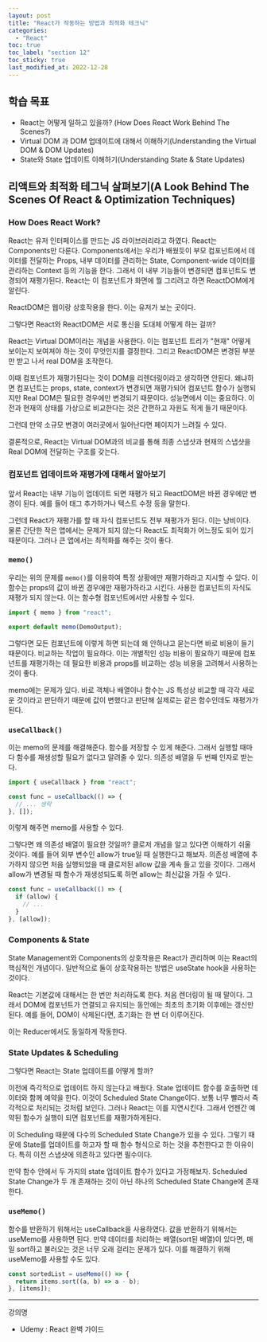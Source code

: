 ```yaml
---
layout: post
title: "React가 작동하는 방법과 최적화 테크닉"
categories:
  - "React"
toc: true
toc_label: "section 12"
toc_sticky: true
last_modified_at: 2022-12-28
---
```


## 학습 목표

- React는 어떻게 일하고 있을까? (How Does React Work Behind The Scenes?)
- Virtual DOM 과 DOM 업데이트에 대해서 이해하기(Understanding the Virtual DOM & DOM Updates)
- State와 State 업데이트 이해하기(Understanding State & State Updates)

## 리액트와 최적화 테그닉 살펴보기(A Look Behind The Scenes Of React & Optimization Techniques)

### How Does React Work?

React는 유저 인터페이스를 만드는 JS 라이브러리라고 하였다. React는 Components만 다룬다. Components에서는 우리가 배웠듯이 부모 컴포넌트에서 데이터를 전달하는 Props, 내부 데이터를 관리하는 State, Component-wide 데이터를 관리하는 Context 등의 기능을 한다. 그래서 이 내부 기능들이 변경되면 컴포넌트도 변경되어 재평가된다. React는 이 컴포넌트가 화면에 뭘 그리려고 하면 ReactDOM에게 알린다.

ReactDOM은 웹이랑 상호작용을 한다. 이는 유저가 보는 곳이다.

그렇다면 React와 ReactDOM은 서로 통신을 도대체 어떻게 하는 걸까?

React는 Virtual DOM이라는 개념을 사용한다. 이는 컴포넌트 트리가 "현재" 어떻게 보이는지 보여져야 하는 것이 무엇인지를 결정한다. 그리고 ReactDOM은 변경된 부분만 받고 나서 real DOM을 조작한다.

이때 컴포넌트가 재평가된다는 것이 DOM을 리렌더링이라고 생각하면 안된다. 왜냐하면 컴포넌트는 props, state, context가 변경되면 재평가되어 컴포넌트 함수가 실행되지만 Real DOM은 필요한 경우에만 변경되기 때문이다. 성능면에서 이는 중요하다. 이전과 현재의 상태를 가상으로 비교한다는 것은 간편하고 자원도 적게 들기 때문이다.

그런데 만약 소규모 변경이 여러곳에서 일어난다면 페이지가 느려질 수 있다.

결론적으로, React는 Virtual DOM과의 비교를 통해 최종 스냅샷과 현재의 스냅샷을 Real DOM에 전달하는 구조를 갖는다.

### 컴포넌트 업데이트와 재평가에 대해서 알아보기

앞서 React는 내부 기능이 업데이트 되면 재평가 되고 ReactDOM은 바뀐 경우에만 변경이 된다. 예를 들어 태그 추가하거나 텍스트 수정 등을 말한다.

그런데 React가 재평가를 할 때 자식 컴포넌트도 전부 재평가가 된다. 이는 낭비이다. 물론 간단한 작은 앱에서는 문제가 되지 않는다 React도 최적화가 어느정도 되어 있기 때문이다. 그러나 큰 앱에서는 최적화를 해주는 것이 좋다.

### `memo()`

우리는 위의 문제를 `memo()`를 이용하여 특정 상황에만 재평가하라고 지시할 수 있다. 이 함수는 props의 값이 바뀐 경우에만 재평가하라고 시킨다. 사용한 컴포넌트의 자식도 재평가 되지 않는다. 이는 함수형 컴포넌트에서만 사용할 수 있다.

```js
import { memo } from "react";

export default memo(DemoOutput);
```

그렇다면 모든 컴포넌트에 이렇게 하면 되는데 왜 안하냐고 묻는다면 바로 비용이 들기 때문이다. 비교하는 작업이 필요하다. 이는 개별적인 성능 비용이 필요하기 때문에 컴포넌트를 재평가하는 데 필요한 비용과 props를 비교하는 성능 비용을 고려해서 사용하는 것이 좋다.

memo에는 문제가 있다. 바로 객체나 배열이나 함수는 JS 특성상 비교할 때 각각 새로운 것이라고 판단하기 때문에 값이 변했다고 판단해 실제로는 같은 함수인데도 재평가가된다.

### `useCallback()`

이는 memo의 문제를 해결해준다. 함수를 저장할 수 있게 해준다. 그래서 실행할 때마다 함수를 재생성할 필요가 없다고 알려줄 수 있다. 의존성 배열을 두 번째 인자로 받는다.

```js
import { useCallback } from "react";

const func = useCallback(() => {
  // ... 생략
}, []);
```

이렇게 해주면 memo를 사용할 수 있다.

그렇다면 왜 의존성 배열이 필요한 것일까? 클로저 개념을 알고 있다면 이해하기 쉬울 것이다. 예를 들어 외부 변수인 allow가 true일 때 실행한다고 해보자. 의존성 배열에 추가하지 않으면 처음 실행되었을 때 클로저된 allow 값을 계속 들고 있을 것이다. 그래서 allow가 변경될 때 함수가 재생성되도록 하면 allow는 최신값을 가질 수 있다.

```js
const func = useCallback(() => {
  if (allow) {
    // ...
  }
}, [allow]);
```

### Components & State

State Management와 Components의 상호작용은 React가 관리하며 이는 React의 핵심적인 개념이다. 일반적으로 둘이 상호작용하는 방법은 useState hook을 사용하는 것이다.

React는 기본값에 대해서는 한 번만 처리하도록 한다. 처음 렌더링이 될 때 말이다. 그래서 DOM에 컴포넌트가 연결되고 유지되는 동안에는 최초의 초기화 이후에는 갱신만 된다. 예를 들어, DOM이 삭제된다면, 초기화는 한 번 더 이루어진다.

이는 Reducer에서도 동일하게 작동한다.

### State Updates & Scheduling

그렇다면 React는 State 업데이트를 어떻게 할까?

이전에 즉각적으로 업데이트 하지 않는다고 배웠다. State 업데이트 함수를 호출하면 데이터와 함께 예약을 한다. 이것이 Scheduled State Change이다. 보통 너무 빨라서 즉각적으로 처리되는 것처럼 보인다. 그러나 React는 이를 지연시킨다. 그래서 언젠간 예약된 함수가 실행이 되면 컴포넌트를 재평가하게된다.

이 Scheduling 때문에 다수의 Scheduled State Change가 있을 수 있다. 그렇기 때문에 State를 업데이트를 하고자 할 때 함수 형식으로 하는 것을 추천한다고 한 이유이다. 특히 이전 스냅샷에 의존하고 있다면 필수이다.

만약 함수 안에서 두 가지의 state 업데이트 함수가 있다고 가정해보자. Scheduled State Change가 두 개 존재하는 것이 아닌 하나의 Scheduled State Change에 존재한다.

### `useMemo()`

함수를 반환하기 위해서는 useCallback을 사용하였다. 값을 반환하기 위해서는 useMemo를 사용하면 된다. 만약 데이터를 처리하는 배열(sort된 배열)이 있다면, 매일 sort하고 불러오는 것은 너무 오래 걸리는 문제가 있다. 이를 해결하기 위해 useMemo를 사용할 수도 있다.

```js
const sortedList = useMemo(() => {
  return items.sort((a, b) => a - b);
}, [items]);
```

---

강의명

- Udemy : React 완벽 가이드

